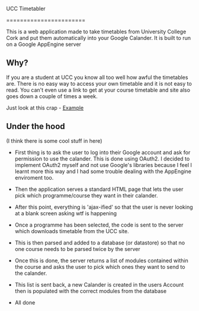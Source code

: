 UCC Timetabler

=======================

This is a web application made to take timetables from University College Cork and put them automatically into your Google Calander. It is built to run on a Google AppEngine server

Why?
----

If you are a student at UCC you know all too well how awful the timetables are. There is no easy way to access your own timetable and it is not easy to read. You can't even use a link to get at your course timetable and site also goes down a couple of times a week. 

Just look at this crap - [Example](https://github.com/MarkDunne/ucc-timetabler/blob/master/example.html)

Under the hood
------------

(I think there is some cool stuff in here)

* First thing is to ask the user to log into their Google account and ask for permission to use the calander. This is done using OAuth2. I decided to implement OAuth2 myself and not use Google's libraries because I feel I learnt more this way and I had some trouble dealing with the AppEngine enviroment too.

* Then the application serves a standard HTML page that lets the user pick which programme/course they want in their calander.

* After this point, everything is 'ajax-ified' so that the user is never looking at a blank screen asking wtf is happening

* Once a programme has been selected, the code is sent to the server which downloads timetable from the UCC site.

* This is then parsed and added to a database (or datastore) so that no one course needs to be parsed twice by the server

* Once this is done, the server returns a list of modules contained within the course and asks the user to pick which ones they want to send to the calander.

* This list is sent back, a new Calander is created in the users Account then is populated with the correct modules from the database

* All done
